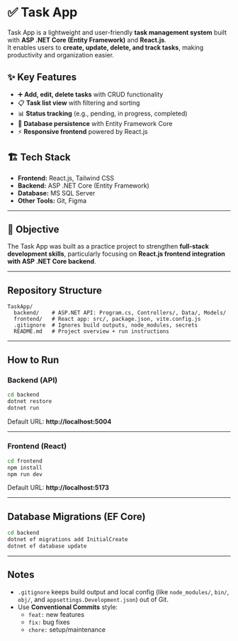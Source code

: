# ✅ Task App  

Task App is a lightweight and user-friendly **task management system** built with **ASP .NET Core (Entity Framework)** and **React.js**.  
It enables users to **create, update, delete, and track tasks**, making productivity and organization easier.  

## ✨ Key Features
- ➕ **Add, edit, delete tasks** with CRUD functionality  
- 📋 **Task list view** with filtering and sorting  
- 📊 **Status tracking** (e.g., pending, in progress, completed)  
- 💾 **Database persistence** with Entity Framework Core  
- ⚡ **Responsive frontend** powered by React.js  

## 🏗️ Tech Stack
- **Frontend:** React.js, Tailwind CSS
- **Backend:** ASP .NET Core (Entity Framework)  
- **Database:** MS SQL Server  
- **Other Tools:** Git, Figma
  
---

## 🎯 Objective
The Task App was built as a practice project to strengthen **full-stack development skills**, particularly focusing on **React.js frontend integration with ASP .NET Core backend**.  

---

## Repository Structure

```
TaskApp/
  backend/    # ASP.NET API: Program.cs, Controllers/, Data/, Models/
  frontend/   # React app: src/, package.json, vite.config.js
  .gitignore  # Ignores build outputs, node_modules, secrets
  README.md   # Project overview + run instructions
```

---

## How to Run

### Backend (API)

```bash
cd backend
dotnet restore
dotnet run
```

Default URL: **http://localhost:5004**

---

### Frontend (React)

```bash
cd frontend
npm install
npm run dev
```

Default URL: **http://localhost:5173**

---

## Database Migrations (EF Core)

```bash
cd backend
dotnet ef migrations add InitialCreate
dotnet ef database update
```

---

## Notes

- `.gitignore` keeps build output and local config (like `node_modules/`, `bin/`, `obj/`, and `appsettings.Development.json`) out of Git.  
- Use **Conventional Commits** style:  
  - `feat:` new features  
  - `fix:` bug fixes  
  - `chore:` setup/maintenance  
